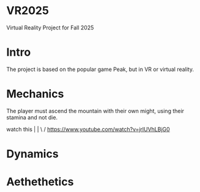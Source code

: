 # VR2025
Virtual Reality Project for Fall 2025

# Intro


The project is based on the popular game Peak, but in VR or virtual reality.

# Mechanics

The player must ascend the mountain with their own might, using their stamina and not die. 

watch this
     |
     |
    \ /
https://www.youtube.com/watch?v=jrlUVhLBjG0


# Dynamics


# Aethethetics
